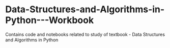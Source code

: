 # Data-Structures-and-Algorithms-in-Python---Workbook
Contains code and notebooks related to study of textbook - Data Structures and Algorithms in Python
